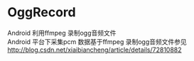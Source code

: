 # OggRecord
Android 利用ffmpeg 录制ogg音频文件</br>
Android 平台下采集pcm 数据基于ffmpeg 录制ogg音频文件参见 http://blog.csdn.net/xiaibiancheng/article/details/72810882</br>
